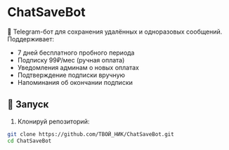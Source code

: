 # ChatSaveBot

🤖 Telegram-бот для сохранения удалённых и одноразовых сообщений.  
Поддерживает:
- 7 дней бесплатного пробного периода
- Подписку 99₽/мес (ручная оплата)
- Уведомления админам о новых оплатах
- Подтверждение подписки вручную
- Напоминания об окончании подписки

## 🚀 Запуск

1. Клонируй репозиторий:
```bash
git clone https://github.com/ТВОЙ_НИК/ChatSaveBot.git
cd ChatSaveBot
